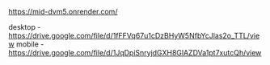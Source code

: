 https://mid-dvm5.onrender.com/



desktop - https://drive.google.com/file/d/1fFFVq67u1cDzBHyW5NfbYcJlas2o_TTL/view
mobile - https://drive.google.com/file/d/1JqDpiSnryjdGXH8GlAZDVa1pt7xutcQh/view

